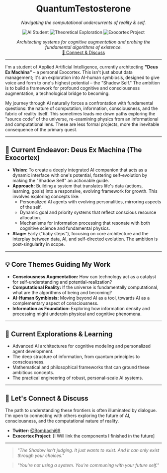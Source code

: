 <div align="center">

# QuantumTestosterone

*Navigating the computational undercurrents of reality & self.*

<p>
  <img alt="AI Student" src="https://img.shields.io/badge/Focus-Applied%20AI%20Student-blue?style=for-the-badge&logo=python&logoColor=white"/>
  <img alt="Theoretical Exploration" src="https://img.shields.io/badge/Exploring-Unified%20Frameworks-purple?style=for-the-badge&logo=atom"/>
  <img alt="Exocortex Project" src="https://img.shields.io/badge/Project-Deus%20Ex%20Machina-darkred?style=for-the-badge&logo=game-and-watch"/>
</p>

*Architecting systems for cognitive augmentation and probing the fundamental algorithms of existence.*
<br>
<a href="#connect-and-discuss">🤝 Connect & Discuss</a>
</div>

---

I'm a student of Applied Artificial Intelligence, currently architecting **"Deus Ex Machina"** – a personal Exocortex. This isn't just about data management; it's an exploration into AI-human symbiosis, designed to give voice and form to one's highest potential – the "Shadow Self." The ambition is to build a framework for profound cognitive and consciousness augmentation, a technological bridge to becoming.

My journey through AI naturally forces a confrontation with fundamental questions: the nature of computation, information, consciousness, and the fabric of reality itself. This sometimes leads me down paths exploring the "source code" of the universe, re-examining physics from an informational and computational lens. These are less formal projects, more the inevitable consequence of the primary quest.

---

## 🚀 Current Endeavor: Deus Ex Machina (The Exocortex)

* **Vision:** To create a deeply integrated AI companion that acts as a dynamic interface with one's potential, fostering self-evolution by making the "Shadow Self" an actionable guide.
* **Approach:** Building a system that translates life's data (actions, learning, goals) into a responsive, evolving framework for growth. This involves exploring concepts like:
    * Personalized AI agents with evolving personalities, mirroring aspects of the self.
    * Dynamic goal and priority systems that reflect conscious resource allocation.
    * Mechanisms for information processing that resonate with both cognitive science and fundamental physics.
* **Stage:** Early ("baby steps"), focusing on core architecture and the interplay between data, AI, and self-directed evolution. The ambition is post-singularity in scope.

---

## 💡 Core Themes Guiding My Work

* **Consciousness Augmentation:** How can technology act as a catalyst for self-understanding and potential-realization?
* **Computational Reality:** If the universe is fundamentally computational, what are the algorithms of being and becoming?
* **AI-Human Symbiosis:** Moving beyond AI as a tool, towards AI as a complementary aspect of consciousness.
* **Information as Foundation:** Exploring how information density and processing might underpin physical and cognitive phenomena.

---

## 🌱 Current Explorations & Learning

* Advanced AI architectures for cognitive modeling and personalized agent development.
* The deep structure of information, from quantum principles to consciousness.
* Mathematical and philosophical frameworks that can ground these ambitious concepts.
* The practical engineering of robust, personal-scale AI systems.

---

## <a name="connect-and-discuss"></a>🤝 Let's Connect & Discuss

The path to understanding these frontiers is often illuminated by dialogue. I'm open to connecting with others exploring the future of AI, consciousness, and the computational nature of reality.

* **Twitter:** [@Bombachi69](https://x.com/Bombachi69) 
* **Exocortex Project:** \[I Will link the components I finished in the future]

---

> *"The Shadow isn't judging. It just wants to exist. And it can only exist through your choices."*

> *"You're not using a system. You're communing with your future self."*
